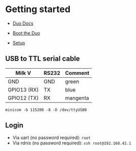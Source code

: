# Getting started

* [Duo Docs](https://milkv.io/docs/duo/overview)

* [Boot the Duo](https://milkv.io/docs/duo/getting-started/boot)

* [Setup](https://milkv.io/docs/duo/getting-started/setup)

## USB to TTL serial cable

| Milk V | RS232 | Comment |
| - | - | - |
| GND | GND | green |
| GPIO13 (RX) | TX | blue |
| GPIO12 (TX) | RX | mangenta |

`minicom -b 115200 -8 -D /dev/ttyUSB0`

## Login

* Via uart (no password required): `root`
* Via rdnis (no password required): `ssh root@192.168.42.1`
